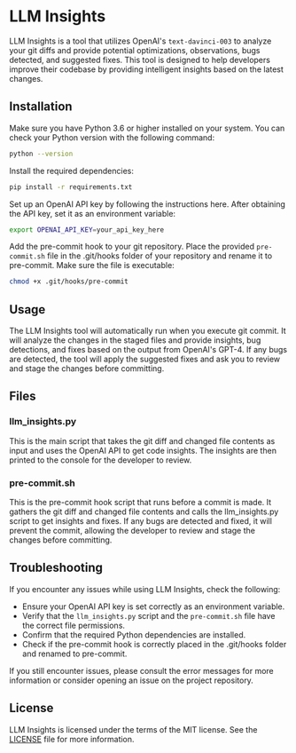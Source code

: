 # LLM Insights

LLM Insights is a tool that utilizes OpenAI's `text-davinci-003` to analyze your git diffs and provide potential optimizations, observations, bugs detected, and suggested fixes. This tool is designed to help developers improve their codebase by providing intelligent insights based on the latest changes.

## Installation
Make sure you have Python 3.6 or higher installed on your system. You can check your Python version with the following command:

```bash
python --version
```

Install the required dependencies:

```bash
pip install -r requirements.txt
```

Set up an OpenAI API key by following the instructions here. After obtaining the API key, set it as an environment variable:

```bash
export OPENAI_API_KEY=your_api_key_here
```

Add the pre-commit hook to your git repository. Place the provided `pre-commit.sh` file in the .git/hooks folder of your repository and rename it to pre-commit. Make sure the file is executable:

```bash
chmod +x .git/hooks/pre-commit
```

## Usage
The LLM Insights tool will automatically run when you execute git commit. It will analyze the changes in the staged files and provide insights, bug detections, and fixes based on the output from OpenAI's GPT-4. If any bugs are detected, the tool will apply the suggested fixes and ask you to review and stage the changes before committing.

## Files

### llm_insights.py

This is the main script that takes the git diff and changed file contents as input and uses the OpenAI API to get code insights. The insights are then printed to the console for the developer to review.

### pre-commit.sh

This is the pre-commit hook script that runs before a commit is made. It gathers the git diff and changed file contents and calls the llm_insights.py script to get insights and fixes. If any bugs are detected and fixed, it will prevent the commit, allowing the developer to review and stage the changes before committing.

## Troubleshooting

If you encounter any issues while using LLM Insights, check the following:

- Ensure your OpenAI API key is set correctly as an environment variable.
- Verify that the `llm_insights.py` script and the `pre-commit.sh` file have the correct file permissions.
- Confirm that the required Python dependencies are installed.
- Check if the pre-commit hook is correctly placed in the .git/hooks folder and renamed to pre-commit.

If you still encounter issues, please consult the error messages for more information or consider opening an issue on the project repository.

## License

LLM Insights is licensed under the terms of the MIT license. See the [LICENSE](LICENSE) file for more information.
